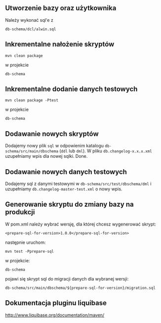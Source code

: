 ## Utworzenie bazy oraz użytkownika
Należy wykonać sql'e z 
```
db-schema/dcl/alwin.sql
```

## Inkrementalne nałożenie skryptów
```
mvn clean package
``` 
w projekcie 
```
db-schema
```

## Inkrementalne dodanie danych testowych
```
mvn clean package -Ptest
``` 
w projekcie 
```
db-schema
```

## Dodawanie nowych skryptów
Dodajemy nowy plik `sql` w odpowienim katalogu `db-schema/src/main/dbschema` (`ddl` lub `dml`).
W pliku `db.changelog-x.x.x.xml` uzupełniamy wpis dla nowej sqlki.
Done.

## Dodawanie nowych danych testowych
Dodajemy sql z danymi testowymi w `db-schema/src/test/dbschema/dml` i uzupełniamy `db.changelog-master-test.xml` o nowy wpis.

## Generowanie skryptu do zmiany bazy na produkcji
W pom.xml należy wybrać wersję, dla której chcesz wygenerować skrypt:
```
<prepare-sql-for-version>1.0.0</prepare-sql-for-version>
```
następnie uruchom:
```
mvn test -Pprepare-sql
``` 
w projekcie:
```
db-schema
```
pojawi się skrypt sql do migracji danych dla wybranej wersji:
```
db-schema/src/main/dbschema/${prepare-sql-for-version}/migration.sql
```

## Dokumentacja pluginu liquibase
http://www.liquibase.org/documentation/maven/